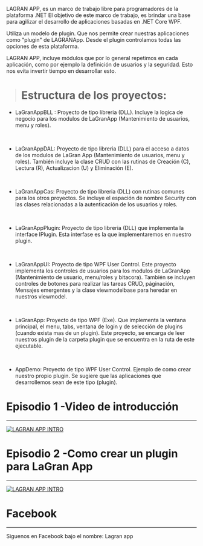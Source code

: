 LAGRAN APP, es un marco de trabajo libre para programadores de la plataforma .NET El objetivo de este marco de trabajo, es brindar una base para agilizar el desarrollo de aplicaciones basadas en .NET Core WPF.

Utiliza un modelo de plugin. Que nos permite crear nuestras aplicaciones como "plugin" de LAGRANApp. Desde el plugin controlamos todas las opciones de esta plataforma.

LAGRAN APP, incluye módulos que por lo general repetimos en cada aplicación, como por ejemplo la definición de usuarios y la seguridad. Esto nos evita invertir tiempo en desarrollar esto.

<blockquote>
<h1>Estructura de los proyectos:</h1>
</blockquote>
<ul>
<li>LaGranAppBLL : Proyecto de tipo libreria (DLL). Incluye la log&iacute;ca de negocio para los modulos de LaGranApp (Mantenimiento de usuarios, menu y roles).</li>
</ul>
<p>&nbsp;</p>
<ul>
<li>LaGranAppDAL: Proyecto de tipo libreria (DLL) para el acceso a datos de los modulos de LaGran App (Mantenimiento de usuarios, menu y roles). Tambi&eacute;n incluye la clase CRUD con las rutinas de Creaci&oacute;n (C), Lectura (R), Actualizacion (U) y Eliminaci&oacute;n (E).</li>
</ul>
<p>&nbsp;</p>
<ul>
<li>LaGranAppCas: Proyecto de tipo libreria (DLL) con rutinas comunes para los otros proyectos. Se incluye el espaci&oacute;n de nombre Security con las clases relacionadas a la autenticaci&oacute;n de los usuarios y roles.</li>
</ul>
<p>&nbsp;</p>
<ul>
<li>LaGranAppPlugin: Proyecto de tipo libreria (DLL) que implementa la interface IPlugin. Esta interfase es la que implementaremos en nuestro plugin.</li>
</ul>
<p>&nbsp;</p>
<ul>
<li>LaGranAppUI: Proyecto de tipo WPF User Control. Este proyecto implementa los controles de usuarios para los modulos de LaGranApp (Mantenimiento de usuario, menu/roles y bitacora). Tambi&eacute;n se incluyen controles de botones para realizar las tareas CRUD, p&aacute;ginaci&oacute;n, Mensajes emergentes y la clase viewmodelbase para heredar en nuestros viewmodel.</li>
</ul>
<p>&nbsp;</p>
<ul>
<li>LaGranApp: Proyecto de tipo WPF (Exe). Que implementa la ventana principal, el menu, tabs, ventana de login y de selecci&oacute;n de plugins (cuando exista mas de un plugin). Este proyecto, se encarga de leer nuestros plugin de la carpeta plugin que se encuentra en la ruta de este ejecutable.</li>
</ul>
<p>&nbsp;</p>
<ul>
<li>AppDemo: Proyecto de tipo WPF User Control. Ejemplo de como crear nuestro propio plugin. Se sugiere que las aplicaciones que desarrollemos sean de este tipo (plugin).</li>
</ul>

<h1>Episodio 1 -Video de introducción</h1><hr/>

[![LAGRAN APP INTRO](https://img.youtube.com/vi/KMvHTosBSOg/0.jpg)](https://www.youtube.com/watch?v=KMvHTosBSOg)

<h1>Episodio 2 -Como crear un plugin para LaGran App</h1><hr/>

[![LAGRAN APP INTRO](https://img.youtube.com/vi/JfFy2FNlkXU/0.jpg)](https://www.youtube.com/watch?v=JfFy2FNlkXU)

<h1>Facebook</h1><hr/>
Siguenos en Facebook bajo el nombre: Lagran app
<!--
**lagranapp/LaGranApp** is a ✨ _special_ ✨ repository because its `README.md` (this file) appears on your GitHub profile.

Here are some ideas to get you started:

- 🔭 I’m currently working on ...
- 🌱 I’m currently learning ...
- 👯 I’m looking to collaborate on ...
- 🤔 I’m looking for help with ...
- 💬 Ask me about ...
- 📫 How to reach me: ...
- 😄 Pronouns: ...
- ⚡ Fun fact: ...
-->
